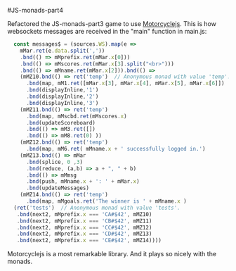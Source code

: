 #JS-monads-part4

Refactored the JS-monads-part3 game to use [Motorcyclejs](https://github.com/motorcyclejs). This is how websockets messages are received in the "main" function in main.js:

```javascript
  const messages$ = (sources.WS).map(e => 
    mMar.ret(e.data.split(','))
    .bnd(() => mMprefix.ret(mMar.x[0]))
    .bnd(() => mMscores.ret(mMar.x[3].split("<br>")))
    .bnd(() => mMname.ret(mMar.x[2])).bnd(() =>
    (mMZ10.bnd(() => ret('temp')  // Anonymous monad with value 'temp'.
      .bnd(map, mM1.ret([mMar.x[3], mMar.x[4], mMar.x[5], mMar.x[6]])
      .bnd(displayInline,'1')
      .bnd(displayInline,'2')
      .bnd(displayInline,'3')
    (mMZ11.bnd(() => ret('temp')
      .bnd(map, mMscbd.ret(mMscores.x)
      .bnd(updateScoreboard)
      .bnd(() => mM3.ret([])
      .bnd(() => mM8.ret(0) ))
    (mMZ12.bnd(() => ret('temp')   
      .bnd(map, mM6.ret( mMname.x + ' successfully logged in.')
    (mMZ13.bnd(() => mMar
      .bnd(splice, 0 ,3)
      .bnd(reduce, (a,b) => a + ", " + b)
      .bnd(() => mMmsg
      .bnd(push, mMname.x + ': ' + mMar.x)
      .bnd(updateMessages)
    (mMZ14.bnd(() => ret('temp')
      .bnd(map, mMgoals.ret('The winner is ' + mMname.x ) 
  (ret('tests')  // Anonymous monad with value 'tests'.
   .bnd(next2, mMprefix.x === 'CA#$42', mMZ10)
   .bnd(next2, mMprefix.x === 'CB#$42', mMZ11)
   .bnd(next2, mMprefix.x === 'CC#$42', mMZ12)
   .bnd(next2, mMprefix.x === 'CD#$42', mMZ13)
   .bnd(next2, mMprefix.x === 'CE#$42', mMZ14))))
```

Motorcyclejs is a most remarkable library. And it plays so nicely with the monads. 
